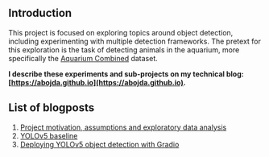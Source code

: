 ## Introduction
This project is focused on exploring topics around object detection, including experimenting with multiple detection frameworks. The pretext for this exploration is the task of detecting animals in the aquarium, more specifically the [Aquarium Combined](https://universe.roboflow.com/brad-dwyer/aquarium-combined) dataset.


**I describe these experiments and sub-projects on my technical blog: [https://abojda.github.io](https://abojda.github.io).**


## List of blogposts
1. [Project motivation, assumptions and exploratory data analysis](https://abojda.github.io/aquarium-part1/)
2. [YOLOv5 baseline](https://abojda.github.io/aquarium-part2/)
3. [Deploying YOLOv5 object detection with Gradio](https://abojda.github.io/aquarium-part3/)
